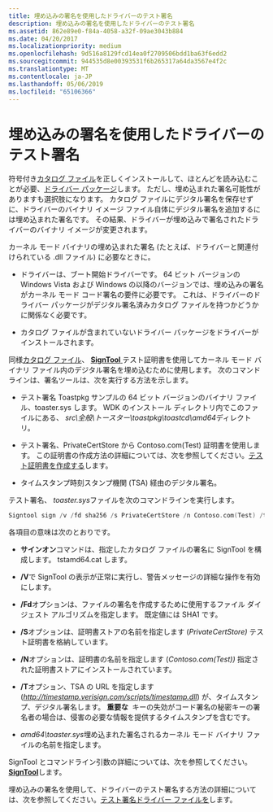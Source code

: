 ```yaml
---
title: 埋め込みの署名を使用したドライバーのテスト署名
description: 埋め込みの署名を使用したドライバーのテスト署名
ms.assetid: 862e89e0-f84a-4058-a32f-09ae3043b884
ms.date: 04/20/2017
ms.localizationpriority: medium
ms.openlocfilehash: 9d516a8129fcd14ea0f2709506bdd1ba63f6edd2
ms.sourcegitcommit: 944535d8e00393531f6b265317a64da3567e4f2c
ms.translationtype: MT
ms.contentlocale: ja-JP
ms.lasthandoff: 05/06/2019
ms.locfileid: "65106366"
---
```

# <a name="test-signing-a-driver-through-an-embedded-signature"></a>埋め込みの署名を使用したドライバーのテスト署名


符号付き[カタログ ファイル](catalog-files.md)を正しくインストールして、ほとんどを読み込むことが必要、[ドライバー パッケージ](driver-packages.md)します。 ただし、埋め込まれた署名可能性がありますも選択肢になります。 カタログ ファイルにデジタル署名を保存せずに、ドライバーのバイナリ イメージ ファイル自体にデジタル署名を追加するには埋め込まれた署名です。 その結果、ドライバーが埋め込みで署名されたドライバーのバイナリ イメージが変更されます。

カーネル モード バイナリの埋め込まれた署名 (たとえば、ドライバーと関連付けられている .dll ファイル) に必要なときに。

-   ドライバーは、ブート開始ドライバーです。 64 ビット バージョンの Windows Vista および Windows の以降のバージョンでは、埋め込みの署名がカーネル モード コード署名の要件に必要です。 これは、ドライバーのドライバー パッケージがデジタル署名済みカタログ ファイルを持つかどうかに関係なく必要です。

-   カタログ ファイルが含まれていないドライバー パッケージをドライバーがインストールされます。

同様[カタログ ファイル](catalog-files.md)、 [ **SignTool** ](https://msdn.microsoft.com/library/windows/hardware/ff551778)テスト証明書を使用してカーネル モード バイナリ ファイル内のデジタル署名を埋め込むために使用します。 次のコマンドラインは、署名ツールは、次を実行する方法を示します。

-   テスト署名 Toastpkg サンプルの 64 ビット バージョンのバイナリ ファイル、toaster.sys します。 WDK のインストール ディレクトリ内でこのファイルにある、 *src\\全般\\トースター\\toastpkg\\toastcd\\amd64*ディレクトリ。

-   テスト署名、PrivateCertStore から Contoso.com(Test) 証明書を使用します。 この証明書の作成方法の詳細については、次を参照してください。[テスト証明書を作成する](creating-test-certificates.md)します。

-   タイムスタンプ時刻スタンプ機関 (TSA) 経由のデジタル署名。

テスト署名、 *toaster.sys*ファイルを次のコマンドラインを実行します。

```cpp
Signtool sign /v /fd sha256 /s PrivateCertStore /n Contoso.com(Test) /t http://timestamp.verisign.com/scripts/timestamp.dll amd64\toaster.sys
```

各項目の意味は次のとおりです。

-   **サインオン**コマンドは、指定したカタログ ファイルの署名に SignTool を構成します。 tstamd64.cat します。

-   **/V**で SignTool の表示が正常に実行し、警告メッセージの詳細な操作を有効にします。

-   **/Fd**オプションは、ファイルの署名を作成するために使用するファイル ダイジェスト アルゴリズムを指定します。 既定値には SHA1 です。

-   **/S**オプションは、証明書ストアの名前を指定します (*PrivateCertStore)* テスト証明書を格納しています。

-   **/N**オプションは、証明書の名前を指定します (*Contoso.com(Test))* 指定された証明書ストアにインストールされています。

-   **/T**オプション、TSA の URL を指定します (*http://timestamp.verisign.com/scripts/timestamp.dll*) が、タイムスタンプ、デジタル署名します。
    **重要な**  キーの失効がコード署名の秘密キーの署名者の場合は、侵害の必要な情報を提供するタイムスタンプを含むです。

     

-   *amd64\\toaster.sys*埋め込まれた署名されるカーネル モード バイナリ ファイルの名前を指定します。

SignTool とコマンドライン引数の詳細については、次を参照してください。 [ **SignTool**](https://msdn.microsoft.com/library/windows/hardware/ff551778)します。

埋め込みの署名を使用して、ドライバーのテスト署名する方法の詳細については、次を参照してください。[テスト署名ドライバー ファイルを](test-signing-a-driver-file.md)します。

 

 





